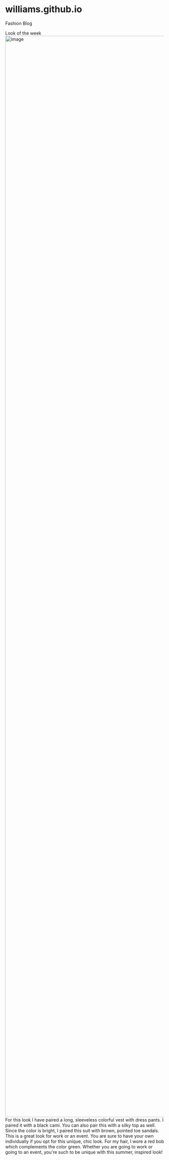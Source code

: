 # williams.github.io
Fashion Blog

Look of the week
<img width="1920" height="3420" alt="image" src="https://github.com/user-attachments/assets/e53d79a8-cdfa-4a8d-90f5-8bb4ad881727" />
For this look I have paired a long, sleeveless colorful vest with dress pants. I paired it with a black cami. You can also pair this with a silky top as well. Since the color is bright, I paired this suit with brown, pointed toe sandals. This is a great look for work or an event. You are sure to have your own individually if you opt for this unique, chic look. For my hair, I wore a red bob which complements the color green. Whether you are going to work or going to an event, you're such to be unique with this summer, inspired look! 
